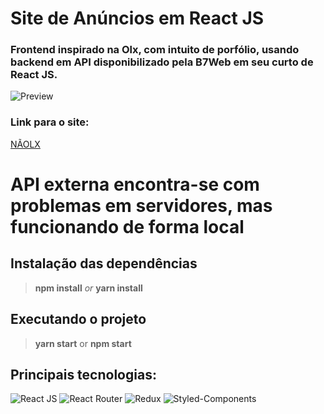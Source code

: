 # Site de Anúncios em React JS

### Frontend inspirado na Olx, com intuito de porfólio, usando backend em API disponibilizado pela B7Web em seu curto de React JS.


![Preview](https://i.imgur.com/6tOKW9a.png)

### Link para o site: 

[NÃOLX](https://lucid-lovelace-be7de7.netlify.app)

# API externa encontra-se com problemas em servidores, mas funcionando de forma local

## Instalação das dependências

> **npm install**
        *or*
> **yarn install**

## Executando o projeto

> **yarn start**
>  or
> **npm start**

## Principais tecnologias:

![React JS](https://img.shields.io/badge/React-20232A?style=for-the-badge&logo=react&logoColor=61DAFB)
![React Router](https://img.shields.io/badge/React_Router-CA4245?style=for-the-badge&logo=react-router&logoColor=white)
![Redux](https://img.shields.io/badge/redux-%23593d88.svg?style=for-the-badge&logo=redux&logoColor=white)
![Styled-Components](https://img.shields.io/badge/styled--components-DB7093?style=for-the-badge&logo=styled-components&logoColor=white)
